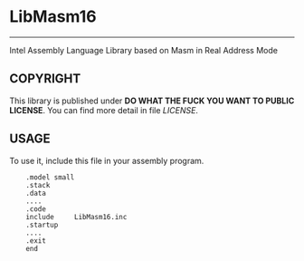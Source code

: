 # LibMasm16
----
Intel Assembly Language Library based on Masm in Real Address Mode

## COPYRIGHT
This library is published under __DO WHAT THE FUCK YOU WANT TO PUBLIC LICENSE__.
You can find more detail in file _LICENSE_.

## USAGE
To use it, include this file in your assembly program.

``` Assembly
	.model small
	.stack
	.data
	....
	.code
	include		LibMasm16.inc
	.startup
	....
	.exit
	end
```
